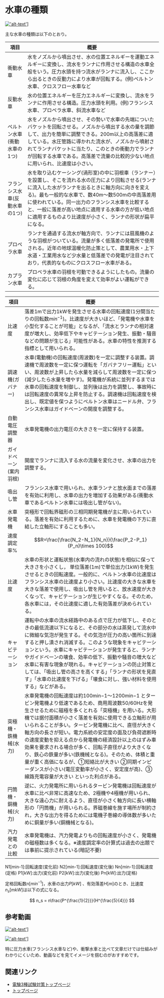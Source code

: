 # 水車の種類 

[!['alt-text']('img-url')]('https://docs.google.com/presentation/d/e/2PACX-1vQn4b2x8f0f_vYs6cxVfH4lDekZjPyRNYP6Fg29rqcq1Z2HbS_1xs1cia3zZMQz6g/embed?start=false&amp;loop=false&amp;delayms=3000')]


主な水車の種類は以下のとおり。

項目|概要
--|--
衝動水車|水をノズルから噴出させ、水の位置エネルギーを運動エネルギーに変換し、流水をランナに作用させる構造の水車全般をいう。圧力水頭を持つ流水がランナに流入し、ここから出るときの反動力により水車が回転する。(例)ペルトン水車、クロスフロー水車など
反動水車|水の位置エネルギーを圧力エネルギーに変換し、流水をランナに作用させる構造。圧力水頭を利用。(例)フランシス水車、プロペラ水車、斜流水車など
ペルトン水車(衝動水車の1つ)	|水をノズルから噴出させ、その勢いで水車の先端についたバケットを回転させる。ノズルから噴出する水の量を調節して、出力を簡単に調整できる。200m以上の高落差に適している。水圧管路に導かれた流水が、ノズルから噴射されてランナバケットに当たり、このときの衝動力でランナが回転する水車である。高落差で流量の比較的少ない地点に用いられ、比速度は小さい。
フランシス水車(反動水車の1つ)|水を取り込むケーシング(渦形室)の中に羽根車（ランナー）を設置し、そこを流れる水の圧力により回転させる(ランナに流入した水がランナを出るときに軸方向に向きを変える)。最も一般的な水車で、数40m～数500mの中高落差用に使われている。同一出力のフランシス水車を比較すると、一般に落差が高い地点に適用する水車の方が低い地点に適用するものより比速度が小さく、ランナの形状が扁平になる。
プロペラ水車|ランナを通過する流水が軸方向で、ランナには扇風機のような羽根がついている。流量が多く低落差の発電所で使用される。近年の地球温暖化防止策として、農業用水・上下水道・工業用水など少水量と低落差での発電が注目されており，代表的なものにクロスフロー水車がある。
カプラン水車|プロペラ水車の羽根を可動できるようにしたもの。流量の変化に応じて羽根の角度を変えて効率がよい運転ができる。

項目|概要
--|--
比速度|落差1mで出力1kWを発生させる水車の回転速度(1分間当たりの回転数$min^{-1}$)。比速度が大きいほど、「発電機や水車を小型化することが可能」となるが、「流水とランナの相対速度が増大し、効率低下やキャビテーション発生、振動・騒音などの問題が生じる」可能性がある。水車の特性を推測する指標として用いられる。
調速機(ガバナー)|水車(電動機)の回転速度(周波数)を一定に調整する装置。調速機で周波数を一定に保つ運転を「ガバナフリー運転」といい、周波数が上昇したら水量を減らして周波数を一定に保つ(減少したら水量を増やす)。発電機が系統に並列するまでは水車の回転速度を制御し、並列後は出力を調整し、事故時には回転速度の異常な上昇を防止する。調速機は回転速度を検出し、既定値を保つようにペルトン水車はニードル弁、フランシス水車はガイドベーンの開度を調整する。
自動電圧調整器|水車発電機の出力電圧の大きさを一定に保持する装置。
ガイドベーン(案内羽根)|開度でランナに流入する水の流量を変化させ、水車の出力を調整する。
吸出し管|フランシス水車で用いられ、水車ランナと放水面までの落差を有効に利用し、水車の出力を増加する効果がある(衝動水車であるペルトン水車には吸出し管がない)。
水車発電機|突極形で回転界磁形の三相同期発電機が主に用いられている。落差を有効に利用するために、水車を発電機の下方に直結した立軸形にすることも多い。
速度調定率%|$$R=\frac{\frac{N_2-N_1}{N_n}}{\frac{P_2-P_1}{P_n}\times 100}$$
比速度|水車の形状と運転状態(水車内の流れの状態)を相似に保って大きさを小さくし， 単位落差(1m)で単位出力(1kW)を発生させるときの回転速度。一般的に、ペルトン水車の比速度はフランシス水車の比速度より小さい。比速度の大きな水車を大きな落差で使用し、吸出し管を用いると、放水速度が大きくなって、キャビテーションが生じやすくなる。そのため，各水車には，その比速度に適した有効落差が決められている。
キャビテーション|運転中の水車の流水経路中のある点で圧力が低下し、そのときの最低流速以下になると、その部分の水は蒸発して流水中に微細な気泡が発生する。その気泡が圧力の高い箇所に到達すると押し潰され消滅する。このような現象をキャビテーションという。水車にキャビテーションが発生すると、ランナやガイドベーンの壊食、効率の低下、振動や騒音の増大など水車に有害な現象が現れる。キャビテーションの防止対策としては、「吸出し管の高さを高くする」「ランナの形状を見直す」「水車の比速度を下げる」「壊食に対し、強い材料を使用する」などがある。
突極機・鉄機械(水力)|水車発電機の回転速度は約100min−1～1200min−1 とタービン発電機より低速であるため、商用周波数50/60Hzを発生させるために磁極を多くとれる「突極機」を用いる。大形機では据付面積が小さく落差を有効に使用できる立軸形が用いられることが多い。タービン発電機に比べ、直径が大きく軸方向の長さが短い。電力系統の安定度の面及び負荷遮断時の速度変動を抑える点から発電機の経済設計以上のはずみ車効果を要求される場合が多く、回転子直径がより大きくなり、鉄心の鉄量が多い(鉄機械となる)。そのため、体積と重量が重く高価になるが、①短絡比が大きい ②同期インピーダンスが小さい(電圧変動率が小さく、安定度が高)、③線路充電容量が大きい といった利点がある。
円筒機・銅機械(火力)|逆に、火力発電所に用いられるタービン発電機は回転速度が水車に比べ非常に高速なため、2極機や4極機が用いられ、大きな遠心力に耐えるよう、直径が小さく軸方向に長い横軸形の「円筒機」が用いられる。界磁巻線を施す場所が制約され，大きな出力を得るためには電機子巻線の導体数が多いために銅量が多い(銅機械となる)。
汽力発電との比較|水車発電機は、汽力発電よりもの回転速度が小さく、発電機の磁極数は多くなる。※速度調定率の計算式は過去の出題では事前に提示されている(暗記不要)


N1[min-1]:回転速度(変化前)
N2[min-1]:回転速度(変化後)
Nn[min-1]:回転速度(定格)
P1[kW]:出力(変化前)
P2[kW]:出力(変化後)
Pn[kW]:出力(定格)

定格回転数$n[min^{−1}]$，水車の出力$P[kW]$ 、有効落差$H[m]$のとき、比速度$n_s[mkW]$は以下の式になる。

$$
n_s = n\frac{P^{\frac{1}{2}}}{H^{\frac{5}{4}}}
$$

## 参考動画

[!['alt-text']('img-url')]('https://www.youtube.com/embed/kEA3AwFf-OY')]

[!['alt-text']('img-url')]('https://www.youtube.com/embed/hxoSf7sEJFg')]


特に圧力水車(フランシス水車など)や、衝撃水車と比べて文章だけでは仕組みがわかりにくいため、動画などを見てイメージを掴むのがおすすめです。

## 関連リンク


- [電験3種試験対策トップページ](../denken3.md)
- [トップページ](../../../index.md)